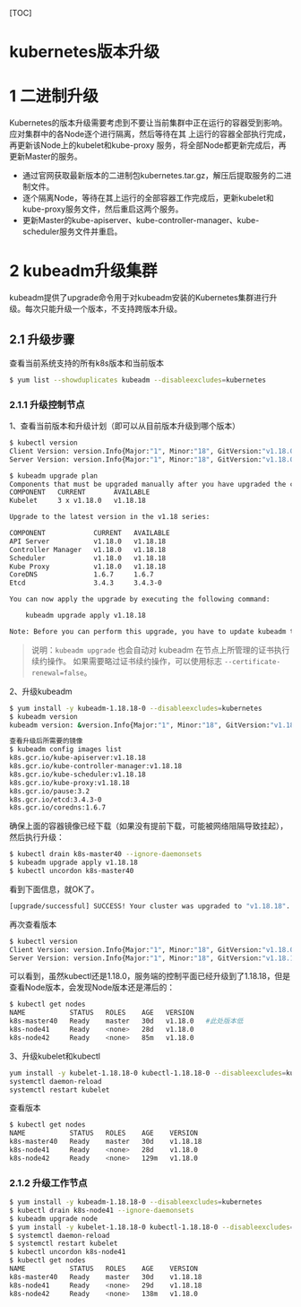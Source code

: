 [TOC]







# kubernetes版本升级

# 1 二进制升级 

Kubernetes的版本升级需要考虑到不要让当前集群中正在运行的容器受到影响。应对集群中的各Node逐个进行隔离，然后等待在其 上运行的容器全部执行完成，再更新该Node上的kubelet和kube-proxy 服务，将全部Node都更新完成后，再更新Master的服务。 

- 通过官网获取最新版本的二进制包kubernetes.tar.gz，解压后提取服务的二进制文件。 
- 逐个隔离Node，等待在其上运行的全部容器工作完成后，更新kubelet和kube-proxy服务文件，然后重启这两个服务。 
- 更新Master的kube-apiserver、kube-controller-manager、kube-scheduler服务文件并重启。



# 2 kubeadm升级集群

kubeadm提供了upgrade命令用于对kubeadm安装的Kubernetes集群进行升级。每次只能升级一个版本，不支持跨版本升级。



## 2.1 升级步骤

查看当前系统支持的所有k8s版本和当前版本

```bash
$ yum list --showduplicates kubeadm --disableexcludes=kubernetes

```

### 2.1.1 升级控制节点

1、查看当前版本和升级计划（即可以从目前版本升级到哪个版本）

```bash
$ kubectl version
Client Version: version.Info{Major:"1", Minor:"18", GitVersion:"v1.18.0", GitCommit:"9e991415386e4cf155a24b1da15becaa390438d8", GitTreeState:"clean", BuildDate:"2020-03-25T14:58:59Z", GoVersion:"go1.13.8", Compiler:"gc", Platform:"linux/amd64"}
Server Version: version.Info{Major:"1", Minor:"18", GitVersion:"v1.18.0", GitCommit:"9e991415386e4cf155a24b1da15becaa390438d8", GitTreeState:"clean", BuildDate:"2020-03-25T14:50:46Z", GoVersion:"go1.13.8", Compiler:"gc", Platform:"linux/amd64"}

$ kubeadm upgrade plan
Components that must be upgraded manually after you have upgraded the control plane with 'kubeadm upgrade apply':
COMPONENT   CURRENT       AVAILABLE
Kubelet     3 x v1.18.0   v1.18.18

Upgrade to the latest version in the v1.18 series:

COMPONENT            CURRENT   AVAILABLE
API Server           v1.18.0   v1.18.18
Controller Manager   v1.18.0   v1.18.18
Scheduler            v1.18.0   v1.18.18
Kube Proxy           v1.18.0   v1.18.18
CoreDNS              1.6.7     1.6.7
Etcd                 3.4.3     3.4.3-0

You can now apply the upgrade by executing the following command:

	kubeadm upgrade apply v1.18.18

Note: Before you can perform this upgrade, you have to update kubeadm to v1.18.18.

```

> 说明：`kubeadm upgrade` 也会自动对 kubeadm 在节点上所管理的证书执行续约操作。 如果需要略过证书续约操作，可以使用标志 `--certificate-renewal=false`。



2、升级kubeadm

```bash
$ yum install -y kubeadm-1.18.18-0 --disableexcludes=kubernetes
$ kubeadm version
kubeadm version: &version.Info{Major:"1", Minor:"18", GitVersion:"v1.18.18", GitCommit:"6f6ce59dc8fefde25a3ba0ef0047f4ec6662ef24", GitTreeState:"clean", BuildDate:"2021-04-15T03:29:14Z", GoVersion:"go1.13.15", Compiler:"gc", Platform:"linux/amd64"}

查看升级后所需要的镜像
$ kubeadm config images list
k8s.gcr.io/kube-apiserver:v1.18.18
k8s.gcr.io/kube-controller-manager:v1.18.18
k8s.gcr.io/kube-scheduler:v1.18.18
k8s.gcr.io/kube-proxy:v1.18.18
k8s.gcr.io/pause:3.2
k8s.gcr.io/etcd:3.4.3-0
k8s.gcr.io/coredns:1.6.7

```

确保上面的容器镜像已经下载（如果没有提前下载，可能被网络阻隔导致挂起），然后执行升级：

```bash
$ kubectl drain k8s-master40 --ignore-daemonsets
$ kubeadm upgrade apply v1.18.18
$ kubectl uncordon k8s-master40
```

看到下面信息，就OK了。

```bash
[upgrade/successful] SUCCESS! Your cluster was upgraded to "v1.18.18". Enjoy!
```

再次查看版本

```bash
$ kubectl version
Client Version: version.Info{Major:"1", Minor:"18", GitVersion:"v1.18.0", GitCommit:"9e991415386e4cf155a24b1da15becaa390438d8", GitTreeState:"clean", BuildDate:"2020-03-25T14:58:59Z", GoVersion:"go1.13.8", Compiler:"gc", Platform:"linux/amd64"}
Server Version: version.Info{Major:"1", Minor:"18", GitVersion:"v1.18.18", GitCommit:"6f6ce59dc8fefde25a3ba0ef0047f4ec6662ef24", GitTreeState:"clean", BuildDate:"2021-04-15T03:23:41Z", GoVersion:"go1.13.15", Compiler:"gc", Platform:"linux/amd64"}

```

可以看到，虽然kubectl还是1.18.0，服务端的控制平面已经升级到了1.18.18，但是查看Node版本，会发现Node版本还是滞后的： 

```bash
$ kubectl get nodes
NAME           STATUS   ROLES    AGE   VERSION
k8s-master40   Ready    master   30d   v1.18.0   #此处版本低
k8s-node41     Ready    <none>   28d   v1.18.0
k8s-node42     Ready    <none>   85m   v1.18.0
```

3、升级kubelet和kubectl

```bash
yum install -y kubelet-1.18.18-0 kubectl-1.18.18-0 --disableexcludes=kubernetes
systemctl daemon-reload
systemctl restart kubelet
```

查看版本

```bash
$ kubectl get nodes
NAME           STATUS   ROLES    AGE    VERSION
k8s-master40   Ready    master   30d    v1.18.18
k8s-node41     Ready    <none>   28d    v1.18.0
k8s-node42     Ready    <none>   129m   v1.18.0

```



### 2.1.2 升级工作节点

```bash
$ yum install -y kubeadm-1.18.18-0 --disableexcludes=kubernetes
$ kubectl drain k8s-node41 --ignore-daemonsets
$ kubeadm upgrade node
$ yum install -y kubelet-1.18.18-0 kubectl-1.18.18-0 --disableexcludes=kubernetes
$ systemctl daemon-reload
$ systemctl restart kubelet
$ kubectl uncordon k8s-node41
$ kubectl get nodes
NAME           STATUS   ROLES    AGE    VERSION
k8s-master40   Ready    master   30d    v1.18.18
k8s-node41     Ready    <none>   29d    v1.18.18
k8s-node42     Ready    <none>   138m   v1.18.0
```

